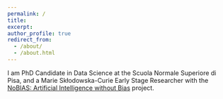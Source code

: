 ```yaml
---
permalink: /
title:
excerpt:
author_profile: true
redirect_from: 
  - /about/
  - /about.html
---
```


I am PhD Candidate in Data Science at the Scuola Normale Superiore di Pisa, and a Marie Skłodowska-Curie Early Stage Researcher with the [NoBIAS: Artificial Intelligence without Bias](https://nobias-project.eu/) project.
